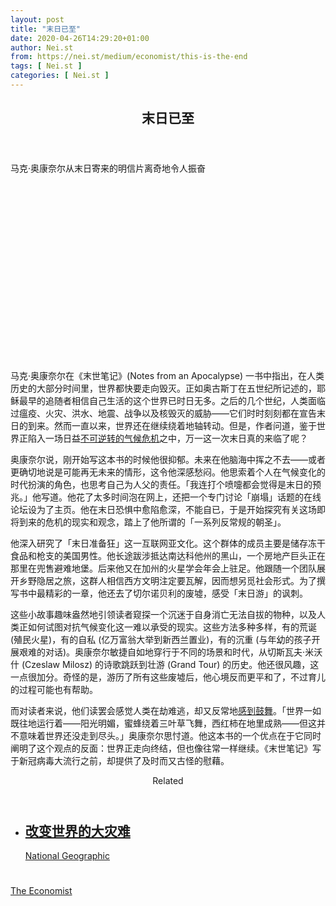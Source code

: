 ```yaml
---
layout: post
title: "末日已至"
date: 2020-04-26T14:29:20+01:00
author: Nei.st
from: https://nei.st/medium/economist/this-is-the-end
tags: [ Nei.st ]
categories: [ Nei.st ]
---
```


<article class="post-19146 post type-post status-publish format-standard hentry category-economist" id="post-19146"> <header class="page-header medium Archives"><div class="page-header__image"></div><div class="page-header__content"><h1 class="page-title text-align-center">末日已至</h1></div> </header><div class="entry-content aesop-entry-content" id="post-19146-content"><link as="font" crossorigin="anonymous" href="//cdn.jsdelivr.net/gh/0nd1jyU39XQ/_/glyph/font-face/0uIzqoZjSuJfvSBnvgXTcApMtcVhMcpr.woff" rel="preload" type="font/woff"/><link as="font" crossorigin="anonymous" href="//cdn.jsdelivr.net/gh/0nd1jyU39XQ/_/glyph/font-face/1sTnSLZWDKucPX6SAk.woff" rel="preload" type="font/woff"/><p class="blog-post__description">马克·奥康奈尔从末日寄来的明信片离奇地令人振奋</p><span id="more-19146"></span><div class="navigation__primary-inner"> <a class="economist__link-logo" href="//nei.st/medium/economist"></a></div><div class="container img component-image"><div class="aspectRatioPlaceholder" style="padding-bottom:56.25%;height: 0;"><div class="progressiveMedia" data-height="720" data-width="1280"> <img alt="" class="progressiveMedia-image" data-src="https://cdn.jsdelivr.net/gh/0nd1jyU39XQ/_/img/1/20200411_BKP004_1.jpg" src="https://cdn.jsdelivr.net/gh/0nd1jyU39XQ/_/img/1/20200411_BKP004_1.jpg"/></div></div></div><p>马克·奥康奈尔在《末世笔记》(Notes from an Apocalypse) 一书中指出，在人类历史的大部分时间里，世界都快要走向毁灭。正如奥古斯丁在五世纪所记述的，耶稣最早的追随者相信自己生活的这个世界已时日无多。之后的几个世纪，人类面临过瘟疫、火灾、洪水、地震、战争以及核毁灭的威胁——它们时时刻刻都在宣告末日的到来。然而一直以来，世界还在继续绕着地轴转动。但是，作者问道，鉴于世界正陷入一场日益<a href="https://nei.st/medium/natgeo/why-we-wont-avoid-a-climate-catastrophe">不可逆转的气候危机</a>之中，万一这一次末日真的来临了呢？</p><p>奥康奈尔说，刚开始写这本书的时候他很抑郁。未来在他脑海中挥之不去——或者更确切地说是可能再无未来的情形，这令他深感愁闷。他思索着个人在气候变化的时代扮演的角色，也思考自己为人父的责任。「我连打个喷嚏都会觉得是末日的预兆。」他写道。他花了太多时间泡在网上，还把一个专门讨论「崩塌」话题的在线论坛设为了主页。他在末日恐惧中愈陷愈深，不能自已，于是开始探究有关这场即将到来的危机的现实和观念，踏上了他所谓的「一系列反常规的朝圣」。</p><p>他深入研究了「末日准备狂」这一互联网亚文化。这个群体的成员主要是储存冻干食品和枪支的美国男性。他长途跋涉抵达南达科他州的黑山，一个房地产巨头正在那里在兜售避难地堡。后来他又在加州的火星学会年会上驻足。他跟随一个团队展开乡野隐居之旅，这群人相信西方文明注定要瓦解，因而想另觅社会形式。为了撰写书中最精彩的一章，他还去了切尔诺贝利的废墟，感受「末日游」的讽刺。</p><p>这些小故事趣味盎然地引领读者窥探一个沉迷于自身消亡无法自拔的物种，以及人类正如何试图对抗气候变化这一难以承受的现实。这些方法多种多样，有的荒诞 (殖民火星)，有的自私 (亿万富翁大举到新西兰置业)，有的沉重 (与年幼的孩子开展艰难的对话)。奥康奈尔敏捷自如地穿行于不同的场景和时代，从切斯瓦夫·米沃什 (Czeslaw Milosz) 的诗歌跳跃到壮游 (Grand Tour) 的历史。他还很风趣，这一点很加分。奇怪的是，游历了所有这些废墟后，他心境反而更平和了，不过育儿的过程可能也有帮助。 </p><p>而对读者来说，他们读罢会感觉人类在劫难逃，却又反常地<a href="https://nei.st/medium/natgeo/why-well-succeed-in-saving-the-planet-from-climate-change">感到鼓舞</a>。「世界一如既往地运行着——阳光明媚，蜜蜂绕着三叶草飞舞，西红柿在地里成熟——但这并不意味着世界还没走到尽头。」奥康奈尔思忖道。他这本书的一个优点在于它同时阐明了这个观点的反面：世界正走向终结，但也像往常一样继续。《末世笔记》写于新冠病毒大流行之前，却提供了及时而又古怪的慰藉。</p><div class="code-block code-block-1" style="margin: 8px 0; clear: both;"><div class="container ads_KbHEVhh8Rw"><div class="card card--blog post-sidebar"><div class="card-body"><div class="logo_ngcontent-kty-0"> </div><div class="iframe-blocker U6XAMK63Vh00WqvF2BacIQ"><div class="background-h60B"> </div><div class="WumZiPCS4MeMw4pxQ"> </div></div></div><div class="card-footer"><div class="card-footer-wrapper" layout="row bottom-left"></div></div></div></div></div><section class="jsx-1092709871 collection"> <header class="jsx-1092709871 container"> <span class="jsx-65431776 text-icon text-right size-md spacing-xxtight weight-medium"> <span class="jsx-65431776 text"><span class="jsx-1092709871">Related</span></span></span> </header><ul class="jsx-1092709871 collection-list"><li class="jsx-1092709871"> <section class="jsx-2013367371 container"><div class="jsx-2013367371 content no-cover type-collection"><div class="jsx-2013367371 left"> <a class="jsx-2013367371" href="https://nei.st/medium/natgeo/why-we-wont-avoid-a-climate-catastrophe"><h2 class="jsx-2996311878 sidebar">改变世界的大灾难</h2></a> <footer class="jsx-2917334530 actions"><div class="jsx-2917334530 left"> <span class="jsx-2917334530 space-right"> <section class="jsx-1911640393"> <a class="jsx-1911640393 container text-normal spacing-xtight text-small" href="https://nei.st/medium/natgeo/why-we-wont-avoid-a-climate-catastrophe"><div aria-hidden="true" class="jsx-2557283682 avatar xxsmall" style="background-color: #fc0"></div><span class="jsx-1911640393 name">National Geographic</span></a> </section></span></div> </footer></div></div> </section></li></ul> </section><div class="container ag ah"><div class="fe n el"><a class="dt du bn bo bp bq br bs bt bu dv dw bx by dx dy" href="https://nei.st/medium/economist?source=https://www.economist.com/books-and-arts/2020/04/08/the-eccentric-consolation-of-notes-from-an-apocalypse" rel="noopener noreferrer nofollow"><div class="c ff fg ag ah fh el fi fj ce fk fl fm fn fo fp fq fr fs ft fu"><div class="bs em en eo ep eq fv ah fw fg ag bm eu fx q fy fz p ac"></div></div></a></div></div><div class="code-block code-block-2" style="margin: 8px 0; clear: both;"> <br/><div class="container ads_KbHEVhh8Rw"><div class="card card--blog post-sidebar"><div class="card-body"><div class="logo_ngcontent-kty-0"> </div><div class="iframe-blocker U6XAMK63Vh00WqvF2BacIQ"><div class="background-h60B"> </div><div class="WumZiPCS4MeMw4pxQ"> </div></div></div><div class="card-footer"><div class="card-footer-wrapper" layout="row bottom-left"></div></div></div></div></div></div> <footer class="entry-footer"><div class="categories icon-link"><a href="https://nei.st/category/medium/economist" rel="category tag">The Economist</a></div> </footer> </article>
